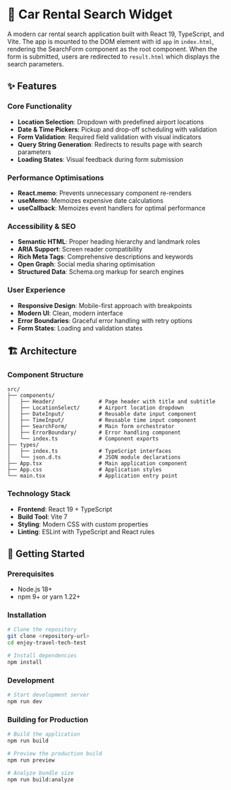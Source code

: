 # 🚗 Car Rental Search Widget

A modern car rental search application built with React 19, TypeScript, and Vite. The app is mounted to the DOM element with id `app` in `index.html`, rendering the SearchForm component as the root component. When the form is submitted, users are redirected to `result.html` which displays the search parameters.

## ✨ Features

### **Core Functionality**
- **Location Selection**: Dropdown with predefined airport locations
- **Date & Time Pickers**: Pickup and drop-off scheduling with validation
- **Form Validation**: Required field validation with visual indicators
- **Query String Generation**: Redirects to results page with search parameters
- **Loading States**: Visual feedback during form submission

### **Performance Optimisations**
- **React.memo**: Prevents unnecessary component re-renders
- **useMemo**: Memoizes expensive date calculations
- **useCallback**: Memoizes event handlers for optimal performance

### **Accessibility & SEO**
- **Semantic HTML**: Proper heading hierarchy and landmark roles
- **ARIA Support**: Screen reader compatibility
- **Rich Meta Tags**: Comprehensive descriptions and keywords
- **Open Graph**: Social media sharing optimisation
- **Structured Data**: Schema.org markup for search engines

### **User Experience**
- **Responsive Design**: Mobile-first approach with breakpoints
- **Modern UI**: Clean, modern interface
- **Error Boundaries**: Graceful error handling with retry options
- **Form States**: Loading and validation states

## 🏗️ Architecture

### **Component Structure**
```
src/
├── components/
│   ├── Header/              # Page header with title and subtitle
│   ├── LocationSelect/      # Airport location dropdown
│   ├── DateInput/           # Reusable date input component
│   ├── TimeInput/           # Reusable time input component
│   ├── SearchForm/          # Main form orchestrator
│   ├── ErrorBoundary/       # Error handling component
│   └── index.ts             # Component exports
├── types/
│   ├── index.ts             # TypeScript interfaces
│   └── json.d.ts            # JSON module declarations
├── App.tsx                  # Main application component
├── App.css                  # Application styles
└── main.tsx                 # Application entry point
```

### **Technology Stack**
- **Frontend**: React 19 + TypeScript
- **Build Tool**: Vite 7
- **Styling**: Modern CSS with custom properties
- **Linting**: ESLint with TypeScript and React rules

## 🚀 Getting Started

### **Prerequisites**
- Node.js 18+ 
- npm 9+ or yarn 1.22+

### **Installation**
```bash
# Clone the repository
git clone <repository-url>
cd enjoy-travel-tech-test

# Install dependencies
npm install
```

### **Development**
```bash
# Start development server
npm run dev

```

### **Building for Production**
```bash
# Build the application
npm run build

# Preview the production build
npm run preview

# Analyze bundle size
npm run build:analyze
```

